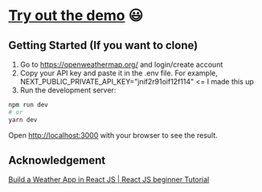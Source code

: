 # <a href="https://weather-app-rho-sepia.vercel.app/">Try out the demo</a> 😃

## Getting Started (If you want to clone)

1. Go to https://openweathermap.org/ and login/create account
2. Copy your API key and paste it in the .env file. For example, NEXT_PUBLIC_PRIVATE_API_KEY="jnif2r91oif12f114" <= I made this up
3. Run the development server:

```bash
npm run dev
# or
yarn dev
```

Open [http://localhost:3000](http://localhost:3000) with your browser to see the result.

## Acknowledgement

<a href="https://www.youtube.com/watch?v=GuA0_Z1llYU">Build a Weather App in React JS | React JS beginner Tutorial</a>
